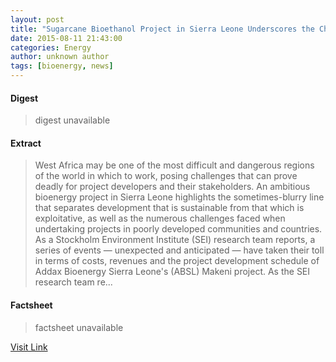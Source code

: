 ```yaml
---
layout: post
title: "Sugarcane Bioethanol Project in Sierra Leone Underscores the Challenge of Producing Bioenergy in the Developing World"
date: 2015-08-11 21:43:00
categories: Energy
author: unknown author
tags: [bioenergy, news]
---
```



#### Digest
>digest unavailable

#### Extract
>West Africa may be one of the most difficult and dangerous regions of the world in which to work, posing challenges that can prove deadly for project developers and their stakeholders. An ambitious bioenergy project in Sierra Leone highlights the sometimes-blurry line that separates development that is sustainable from that which is exploitative, as well as the numerous challenges faced when undertaking projects in poorly developed communities and countries. As a Stockholm Environment Institute (SEI) research team reports, a series of events — unexpected and anticipated — have taken their toll in terms of costs, revenues and the project development schedule of Addax Bioenergy Sierra Leone's (ABSL) Makeni project. As the SEI research team re...

#### Factsheet
>factsheet unavailable

[Visit Link](http://www.renewableenergyworld.com/articles/2015/08/sugarcane-bioethanol-project-in-sierra-leone-underscores-the-challenge-of-bringing-energy-to-the-developing-world.html)


